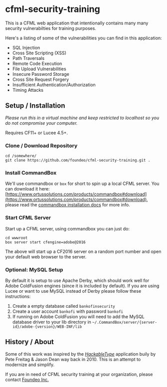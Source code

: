 # cfml-security-training

This is a CFML web application that intentionally contains many many security vulnerabilties for training purposes. 

Here's a listing of some of the vulnerabilities you can find in this application:

* SQL Injection 
* Cross Site Scripting (XSS)
* Path Traversals
* Remote Code Execution
* File Upload Vulnerabilities
* Insecure Password Storage
* Cross Site Request Forgery
* Insufficient Authentication/Authorization
* Timing Attacks

## Setup / Installation

*Please run this in a virtual machine and keep restricted to localhost so you do not compromise your computer.*

Requires CF11+ or Lucee 4.5+.


### Clone / Download Repository

	cd /somewhere/
	git clone https://github.com/foundeo/cfml-security-training.git .

### Install CommandBox

We'll use commandbox or `box` for short to spin up a local CFML server. You can download it here: [https://www.ortussolutions.com/products/commandbox#download](https://www.ortussolutions.com/products/commandbox#download), please read the [commandbox installation docs](https://ortus.gitbooks.io/commandbox-documentation/content/setup/installation.html) for more info.

### Start CFML Server

Start up a CFML server, using commandbox you can just do:

	cd wwwroot
	box server start cfengine=adobe@2016
  
The above will start up a CF2016 server on a random port number and open your default web browser to the server.


### Optional: MySQL Setup

By default it is setup to use Apache Derby, which should work well for Adobe ColdFusion engines (since it is included by default). If you are using Lucee or want to use MySQL instead of Derby please follow these instructions:

1) Create a empty database called `bankofinsecurity`
2) Create a user account `bankofi` with password `bankofi` 
3) If running on Adobe ColdFusion you will need to add the MySQL database driver to your lib directory in `~/.CommandBox/server/{server-id}/adobe-{version}/WEB-INF/lib`

## History / About

Some of this work was inspired by the [_HackableType_](https://github.com/twelverobots/HackableType) application buily by Pete Freitag & Jason Dean way back 
in 2010. This is an attempt to modernize and simplify.

If you are in need of CFML security training at your organization, please contact [Foundeo Inc.](https://foundeo.com/contact/)
